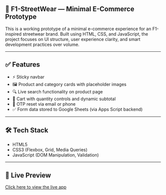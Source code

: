 ## 🏁 F1-StreetWear — Minimal E-Commerce Prototype

This is a working prototype of a minimal e-commerce experience for an F1-inspired streetwear brand. Built using HTML, CSS, and JavaScript, 
the project focuses on UI structure, user experience clarity, and smart development practices over volume.

---

## ✅ Features
- ⚡ Sticky navbar
- 🖼 Product and category cards with placeholder images
- 🔍 Live search functionality on product page
- 🛒 Cart with quantity controls and dynamic subtotal
- 📧 OTP reset via email or phone
- ✅ Form data stored to Google Sheets (via Apps Script backend)

---

## 🛠️ Tech Stack
- HTML5
- CSS3 (Flexbox, Grid, Media Queries)
- JavaScript (DOM Manipulation, Validation)

---


## 🚀 Live Preview 

[Click here to view the live app](https://f1-inspired-streetwear-brand-six.vercel.app)
